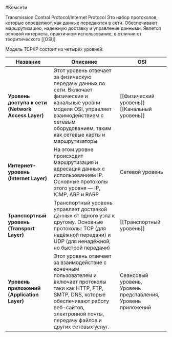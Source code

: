 
#Комсети 

Transmission Control Protocol/Internet Protocol
Это набор протоколов, которые определяют, как данные передаются в сети. Обеспечивают маршрутизацию, надежную доставку и управление данными. Явлется основой интернета, практичном использование, в отличии от теоритического [[OSI]]

Модель TCP/IP состоит из четырёх уровней:

| Название                                          | Описание                                                                                                                                                                                                                | OSI                                                          |
| ------------------------------------------------- | ----------------------------------------------------------------------------------------------------------------------------------------------------------------------------------------------------------------------- | ------------------------------------------------------------ |
| **Уровень доступа к сети (Network Access Layer)** | Этот уровень отвечает за физическую передачу данных по сети. Включает физические и канальные уровни модели OSI, управляет взаимодействием с сетевым оборудованием, таким как сетевые карты и маршрутизаторы             |  [[Физический уровень]] [[Канальный уровень]]                |
| **Интернет-уровень (Internet Layer)**             | На этом уровне происходит маршрутизация и адресация данных с использованием IP. Основные протоколы этого уровня — IP, ICMP, ARP и RARP                                                                                  | Сетевой уровень                                              |
| **Транспортный уровень (Transport Layer)**        | Транспортный уровень управляет доставкой данных от одного узла к другому. Основные протоколы: TCP (для надёжной передачи) и UDP (для ненадёжной, но быстрой передачи)                                                   | [[Транспортный уровень]]                                     |
| **Уровень приложений (Application Layer)**        | Этот уровень отвечает за взаимодействие с конечным пользователем и включает протоколы таки как HTTP, FTP, SMTP, DNS, которые обеспечивают работу веб-сайтов, электронной почты, передачу файлов и других сетевых услуг. | Сеансовый уровень, Уровень представления, Уровень приложений |
